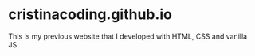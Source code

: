 # cristinacoding.github.io

This is my previous website that I developed with HTML, CSS and vanilla JS.
